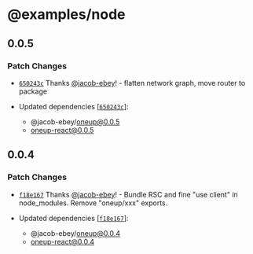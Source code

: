 # @examples/node

## 0.0.5

### Patch Changes

- [`650243c`](https://github.com/jacob-ebey/oneup/commit/650243ca750b1ce05082eb582b37bc22aad51469) Thanks [@jacob-ebey](https://github.com/jacob-ebey)! - flatten network graph, move router to package

- Updated dependencies [[`650243c`](https://github.com/jacob-ebey/oneup/commit/650243ca750b1ce05082eb582b37bc22aad51469)]:
  - @jacob-ebey/oneup@0.0.5
  - oneup-react@0.0.5

## 0.0.4

### Patch Changes

- [`f18e167`](https://github.com/jacob-ebey/oneup/commit/f18e16707b8d085bd798913229b3567a43b295f8) Thanks [@jacob-ebey](https://github.com/jacob-ebey)! - Bundle RSC and fine "use client" in node_modules. Remove "oneup/xxx" exports.

- Updated dependencies [[`f18e167`](https://github.com/jacob-ebey/oneup/commit/f18e16707b8d085bd798913229b3567a43b295f8)]:
  - @jacob-ebey/oneup@0.0.4
  - oneup-react@0.0.4
